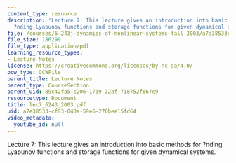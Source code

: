 ```yaml
---
content_type: resource
description: 'Lecture 7: This lecture gives an introduction into basic methods for
  ?nding Lyapunov functions and storage functions for given dynamical systems.'
file: /courses/6-243j-dynamics-of-nonlinear-systems-fall-2003/a7e38533cf83040a59e6270bee15fd64_lec7_6243_2003.pdf
file_size: 186299
file_type: application/pdf
learning_resource_types:
- Lecture Notes
license: https://creativecommons.org/licenses/by-nc-sa/4.0/
ocw_type: OCWFile
parent_title: Lecture Notes
parent_type: CourseSection
parent_uid: 89c42fa5-c206-1739-32af-718752f667c9
resourcetype: Document
title: lec7_6243_2003.pdf
uid: a7e38533-cf83-040a-59e6-270bee15fd64
video_metadata:
  youtube_id: null
---
```

Lecture 7: This lecture gives an introduction into basic methods for ?nding Lyapunov functions and storage functions for given dynamical systems.